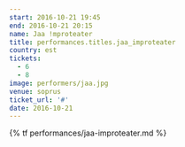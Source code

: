 ```yaml
---
start: 2016-10-21 19:45
end: 2016-10-21 20:15
name: Jaa !mproteater
title: performances.titles.jaa_improteater
country: est
tickets:
  - 6
  - 8
image: performers/jaa.jpg
venue: soprus
ticket_url: '#'
date: 2016-10-21
---
```


{% tf performances/jaa-improteater.md %}
